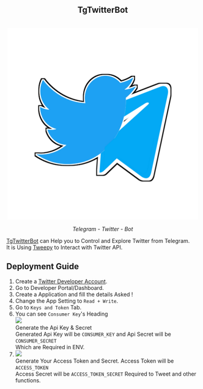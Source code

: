 <div align="center">
  <h2>TgTwitterBot</h2><br>
  <img src="../tgtwitterbot/20210418_004643.png" width="500"><br>
  <p><i>Telegram - Twitter - Bot</i></p>
</div>
<p><a href="https://github.com/New-dev0/TgTwitterBot">TgTwitterBot</a> can Help you to Control and Explore Twitter from Telegram.<br>
It is Using <a href="https://github.com/Tweepy/Tweepy">Tweepy</a> to Interact with Twitter API.
</p>
<h2>Deployment Guide</h2>
<ol><li>Create a <a href="https://developer.twitter.com/en">Twitter Developer Account</a>.</li>
<li>Go to Developer Portal/Dashboard.</li>
<li>Create a Application and fill the details Asked !</li>
<li>Change the App Setting to <code>Read + Write</code>.</li>
<li>Go to <code>Keys and Token</code> Tab.</li>
<li>You can see <code>Consumer Key</code>'s Heading<br><img src="https://telegra.ph/file/53cd6e806af38801df381.jpg" width="600"><br>
  Generate the Api Key & Secret<br>
  Generated Api Key will be <code>CONSUMER_KEY</code> and Api Secret will be <code>CONSUMER_SECRET</code><br>Which are Required in ENV.
  </li>
<li><img src="https://telegra.ph/file/bc7b4923f87f48e0c1be2.jpg" width="600"><br>Generate Your Access Token and Secret.
  Access Token will be <code>ACCESS_TOKEN</code><br>
  Access Secret will be <code>ACCESS_TOKEN_SECRET</code> Required to Tweet and other functions.</li>
</ol>
